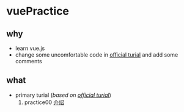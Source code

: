 # vuePractice
## why
- learn vue.js
- change some uncomfortable code in [official turial](https://cn.vuejs.org/v2/guide/) and add some comments
## what
- primary turial (*based on [official turial](https://cn.vuejs.org/v2/guide/)*)
  1. practice00 [介绍](https://cn.vuejs.org/v2/guide/index.html)
